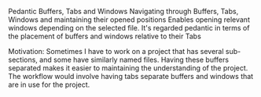Pedantic Buffers, Tabs and Windows
Navigating through Buffers, Tabs, Windows and maintaining their opened positions
Enables opening relevant windows depending on the selected file. 
It's regarded pedantic in terms of the placement of buffers and windows relative to their Tabs

Motivation:
Sometimes I have to work on a project that has several sub-sections, and some have 
similarly named files. Having these buffers separated makes it easier to maintaining the understanding of 
the project.
The workflow would involve having tabs separate buffers and windows that are in use for the project.

